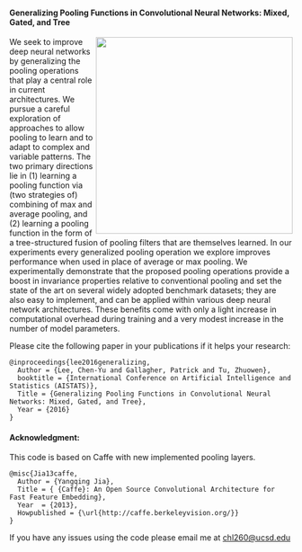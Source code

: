 #### Generalizing Pooling Functions in Convolutional Neural Networks: Mixed, Gated, and Tree

<img align="right" src="http://pages.ucsd.edu/~chl260/fig/gpool.jpg" width="350">

We seek to improve deep neural networks by generalizing the pooling operations that play a central role in current architectures. We pursue a careful exploration of approaches to allow pooling to learn and to adapt to complex and variable patterns. The two primary directions lie in (1) learning a pooling function via (two strategies of) combining of max and average pooling, and (2) learning a pooling function in the form of a tree-structured fusion of pooling filters that are themselves learned. In our experiments every generalized pooling operation we explore improves performance when used in place of average or max pooling. We experimentally demonstrate that the proposed pooling operations provide a boost in invariance properties relative to conventional pooling and set the state of the art on several widely adopted benchmark datasets; they are also easy to implement, and can be applied within various deep neural network architectures. These benefits come with only a light increase in computational overhead during training and a very modest increase in the number of model parameters.

Please cite the following paper in your publications if it helps your research:

    @inproceedings{lee2016generalizing,
      Author = {Lee, Chen-Yu and Gallagher, Patrick and Tu, Zhuowen},
      booktitle = {International Conference on Artificial Intelligence and Statistics (AISTATS)},
      Title = {Generalizing Pooling Functions in Convolutional Neural Networks: Mixed, Gated, and Tree},
      Year = {2016}
    }

#### Acknowledgment: 
This code is based on Caffe with new implemented pooling layers.

    @misc{Jia13caffe,
      Author = {Yangqing Jia},
      Title = { {Caffe}: An Open Source Convolutional Architecture for Fast Feature Embedding},
      Year  = {2013},
      Howpublished = {\url{http://caffe.berkeleyvision.org/}}
    }

If you have any issues using the code please email me at chl260@ucsd.edu
